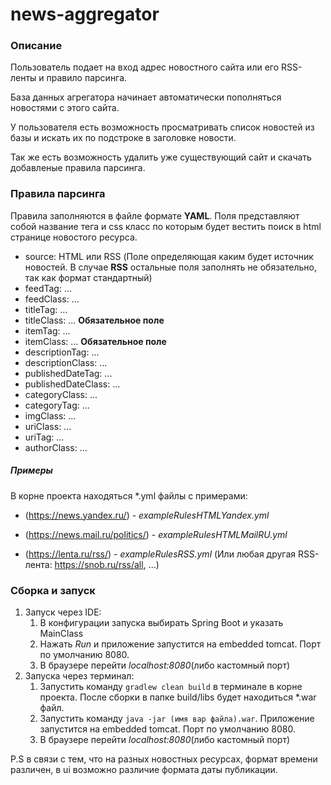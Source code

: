 # news-aggregator

### Описание

Пользователь подает на вход адрес новостного сайта или его RSS-ленты и правило парсинга.

База данных агрегатора начинает автоматически пополняться новостями с этого сайта.

У пользователя есть возможность просматривать список новостей из базы и искать их по подстроке в заголовке новости.

Так же есть возможность удалить уже существующий сайт и скачать добавленые правила парсинга.

### Правила парсинга

Правила заполняются в файле формате **YAML**. Поля представляют собой название тега и css класс по которым будет вестить поиск в html странице новостого ресурса.
 
- source: HTML или RSS (Поле определяющая каким будет источник новостей.
 В случае **RSS** остальные поля заполнять не обязательно, так как формат стандартный)
- feedTag: ...
- feedClass: ...
- titleTag: ...
- titleClass: ... **Обязательное поле**
- itemTag: ...
- itemClass: ... **Обязательное поле**
- descriptionTag: ...
- descriptionClass: ...
- publishedDateTag: ...
- publishedDateClass: ...
- categoryClass: ...
- categoryTag: ...
- imgClass: ...
- uriClass: ...
- uriTag: ...
- authorClass: ...

##### Примеры

В корне проекта находяться *.yml файлы с примерами:

- (https://news.yandex.ru/) - *exampleRulesHTMLYandex.yml*

- (https://news.mail.ru/politics/) - *exampleRulesHTMLMailRU.yml*

- (https://lenta.ru/rss/) - *exampleRulesRSS.yml* (Или любая другая RSS-лента: https://snob.ru/rss/all, ...)


### Сборка и запуск

 1. Запуск через IDE:
    1. В конфигурации запуска выбирать Spring Boot и указать MainClass 
    2. Нажать *Run* и приложение запустится на embedded tomcat. Порт по умолчанию 8080.
    3. В браузере перейти *localhost:8080*(либо кастомный порт)
 2. Запуска через терминал:
    1. Запустить команду `gradlew clean build` в терминале в корне проекта. После сборки в папке build/libs будет находиться *.war файл.
    2. Запустить команду `java -jar (имя вар файла).war`. Приложение запустится на embedded tomcat. Порт по умолчанию 8080.
    3. В браузере перейти *localhost:8080*(либо кастомный порт)
    
P.S в связи с тем, что на разных новостных ресурсах, формат времени различен, в ui возможно различие формата даты публикации.

